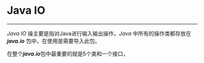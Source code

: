 # Java IO #
___

*Java IO* 操主要是指对Java进行输入输出操作，*Java* 中所有的操作类都存放在 ***java.io*** 包中，在使用是需要导入此包。

在整个***java.io***包中最重要的就是5个类和一个接口，